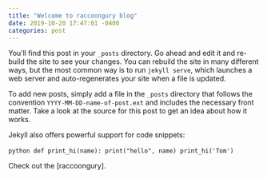 ```yaml
---
title: "Welcome to raccoongury blog"
date: 2019-10-20 17:47:01 -0400
categories: post
---
```

You’ll find this post in your `_posts` directory. Go ahead and edit it and re-build the site to see your changes. You can rebuild the site in many different ways, but the most common way is to run `jekyll serve`, which launches a web server and auto-regenerates your site when a file is updated.

To add new posts, simply add a file in the `_posts` directory that follows the convention `YYYY-MM-DD-name-of-post.ext` and includes the necessary front matter. Take a look at the source for this post to get an idea about how it works.

Jekyll also offers powerful support for code snippets:

​```python
def print_hi(name):
  print("hello", name)
print_hi('Tom')
​```

Check out the [raccoongury].

[raccoongury-sutdyblog]: https://jekyllrb.com/docs/home
[raccoongury-linkedin]:   https://github.com/jekyll/jekyll
